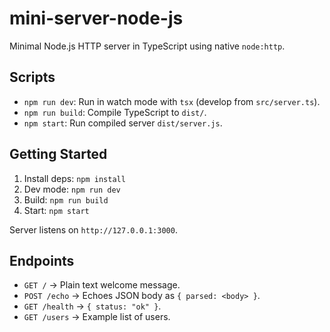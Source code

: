# mini-server-node-js

Minimal Node.js HTTP server in TypeScript using native `node:http`.

## Scripts
- `npm run dev`: Run in watch mode with `tsx` (develop from `src/server.ts`).
- `npm run build`: Compile TypeScript to `dist/`.
- `npm start`: Run compiled server `dist/server.js`.

## Getting Started
1. Install deps: `npm install`
2. Dev mode: `npm run dev`
3. Build: `npm run build`
4. Start: `npm start`

Server listens on `http://127.0.0.1:3000`.

## Endpoints
- `GET /` → Plain text welcome message.
- `POST /echo` → Echoes JSON body as `{ parsed: <body> }`.
- `GET /health` → `{ status: "ok" }`.
- `GET /users` → Example list of users.
